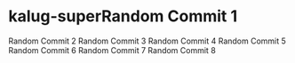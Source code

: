 # kalug-superRandom Commit 1
Random Commit 2
Random Commit 3
Random Commit 4
Random Commit 5
Random Commit 6
Random Commit 7
Random Commit 8
